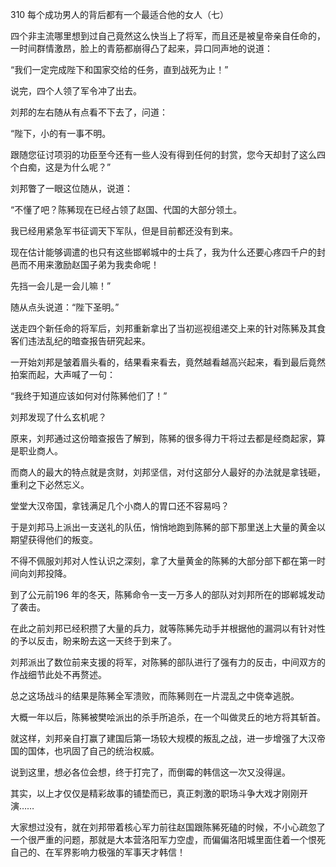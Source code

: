310 每个成功男人的背后都有一个最适合他的女人（七）



四个非主流哪里想到过自己竟然这么快当上了将军，而且还是被皇帝亲自任命的，一时间群情激昂，脸上的青筋都崩得凸了起来，异口同声地的说道：

“我们一定完成陛下和国家交给的任务，直到战死为止！”

说完，四个人领了军令冲了出去。



刘邦的左右随从有点看不下去了，问道：

“陛下，小的有一事不明。

跟随您征讨项羽的功臣至今还有一些人没有得到任何的封赏，您今天却封了这么四个白痴，这是为什么呢？”

刘邦瞥了一眼这位随从，说道：

“不懂了吧？陈豨现在已经占领了赵国、代国的大部分领土。

我已经用紧急军书征调天下军队，但是目前都还没有到来。

现在估计能够调遣的也只有这些邯郸城中的士兵了，我为什么还要心疼四千户的封邑而不用来激励赵国子弟为我卖命呢！

先挡一会儿是一会儿嘛！”

随从点头说道：“陛下圣明。”



送走四个新任命的将军后，刘邦重新拿出了当初巡视组递交上来的针对陈豨及其食客们违法乱纪的暗查报告研究起来。

一开始刘邦是皱着眉头看的，结果看来看去，竟然越看越高兴起来，看到最后竟然拍案而起，大声喊了一句：

“我终于知道应该如何对付陈豨他们了！”

刘邦发现了什么玄机呢？



原来，刘邦通过这份暗查报告了解到，陈豨的很多得力干将过去都是经商起家，算是职业商人。

而商人的最大的特点就是贪财，刘邦坚信，对付这部分人最好的办法就是拿钱砸，重利之下必然忘义。

堂堂大汉帝国，拿钱满足几个小商人的胃口还不容易吗？

于是刘邦马上派出一支送礼的队伍，悄悄地跑到陈豨的部下那里送上大量的黄金以期望获得他们的叛变。

不得不佩服刘邦对人性认识之深刻，拿了大量黄金的陈豨的大部分部下都在第一时间向刘邦投降。



到了公元前196 年的冬天，陈豨命令一支一万多人的部队对刘邦所在的邯郸城发动了袭击。

在此之前刘邦已经积攒了大量的兵力，就等陈豨先动手并根据他的漏洞以有针对性的予以反击，盼来盼去这一天终于到来了。

刘邦派出了数位前来支援的将军，对陈豨的部队进行了强有力的反击，中间双方的作战细节此处不再赘述。

总之这场战斗的结果是陈豨全军溃败，而陈豨则在一片混乱之中侥幸逃脱。

大概一年以后，陈豨被樊哙派出的杀手所追杀，在一个叫做灵丘的地方将其斩首。

就这样，刘邦亲自打赢了建国后第一场较大规模的叛乱之战，进一步增强了大汉帝国的国体，也巩固了自己的统治权威。



说到这里，想必各位会想，终于打完了，而倒霉的韩信这一次又没得逞。

其实，以上才仅仅是精彩故事的铺垫而已，真正刺激的职场斗争大戏才刚刚开演……

大家想过没有，就在刘邦带着核心军力前往赵国跟陈豨死磕的时候，不小心疏忽了一个很严重的问题，那就是大本营洛阳军力空虚，而偏偏洛阳城里面住着一个恨死自己的、在军界影响力极强的军事天才韩信！

